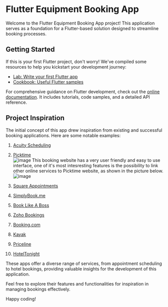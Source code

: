 # Flutter Equipment Booking App

Welcome to the Flutter Equipment Booking App project! This application serves as a foundation for a Flutter-based solution designed to streamline booking processes.

## Getting Started

If this is your first Flutter project, don't worry! We've compiled some resources to help you kickstart your development journey:

- [Lab: Write your first Flutter app](https://docs.flutter.dev/get-started/codelab)
- [Cookbook: Useful Flutter samples](https://docs.flutter.dev/cookbook)

For comprehensive guidance on Flutter development, check out the [online documentation](https://docs.flutter.dev/). It includes tutorials, code samples, and a detailed API reference.

## Project Inspiration

The initial concept of this app drew inspiration from existing and successful booking applications. Here are some notable examples:

1. [Acuity Scheduling](https://acuityscheduling.com/)

2. [Picktime](https://www.picktime.com/)\
![image](https://github.com/kauanBestel/flutter-equipment-booking/assets/104631043/b802fb5d-d339-4c31-91d3-da060ce0c0ee)
This booking website has a very user friendly and easy to use interface, one of it's most intesresting features is the possibility to link other online services to Picktime website, as shown in the picture below.
![image](https://github.com/kauanBestel/flutter-equipment-booking/assets/104631043/124637a8-9e3a-414d-85c5-a08898eb390a)




3. [Square Appointments](https://squareup.com/us/en/appointments)

4. [SimplyBook.me](https://simplybook.me/)

5. [Book Like A Boss](https://www.booklikeaboss.com/)

6. [Zoho Bookings](https://www.zoho.com/bookings/)

7. [Booking.com](https://www.booking.com/)

8. [Kayak](https://www.kayak.com/)

9. [Priceline](https://www.priceline.com/)

10. [HotelTonight](https://www.hoteltonight.com/)


These apps offer a diverse range of services, from appointment scheduling to hotel bookings, providing valuable insights for the development of this application.

Feel free to explore their features and functionalities for inspiration in managing bookings effectively.

Happy coding!
